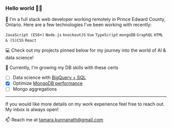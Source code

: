 ### Hello world 👋🏻

🔭 I'm a full stack web developer working remotely in Prince Edward County, Ontario. Here are a few technologies I've been working with recently:

`JavaScript (ES6+)` `Node.js` `knockoutJS` `Vue` `TypeScript` `mongoDB` `GraphQL` `HTML & (S)CSS` `React`

:computer: Check out my projects pinned below for my journey into the world of AI & data science!

🌱 Currently, I'm growing my DB skills with these certs

- [ ] Data science with [BigQuery + SQL](https://www.udemy.com/course/applied-sql-for-data-analytics-data-science-with-bigquery/)
- [x] Optimize [MongoDB performance](https://university.mongodb.com/courses/M201/about)
- [ ] Mongo aggregations

---

If you would like more details on my work experience feel free to reach out. My inbox is always open!

📫 Reach me at tamara.kunnanath@gmail.com
